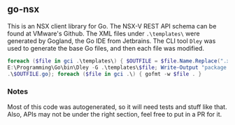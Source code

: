 ## go-nsx

This is an NSX client library for Go. The NSX-V REST API schema can be found at VMware's Github. The XML files under
`.\templates\` were generated by Gogland, the Go IDE from Jetbrains. The CLI tool `Dley` was used to generate
 the base Go files, and then each file was modified.

```powershell
foreach ($file in gci .\templates\) { $OUTFILE = $file.Name.Replace(".xsd.xml", "");$TYPES =
E:\Programming\Go\bin\Dley -G .\templates\$file; Write-Output "package go_nsx" $OFS $TYPES $OFS | Out-File
.\$OUTFILE.go}; foreach ($file in gci .\) { gofmt -w $file . }
```

### Notes

Most of this code was autogenerated, so it will need tests and stuff like that. Also, APIs may not be under the right
 section, feel free to put in a PR for it.
